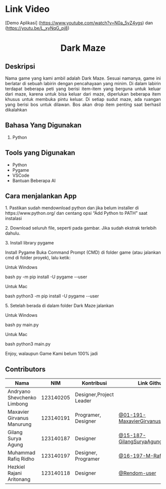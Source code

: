 # Link Video 

[Demo Aplikasi] (https://www.youtube.com/watch?v=N0a_5vZ4ygs) dan (https://youtu.be/L_xyNqG_pj8)


# <h1 align="center">Dark Maze</h1>

##  Deskripsi

<p align="justify">
  Nama game yang kami ambil adalah Dark Maze. Sesuai namanya, game ini berlatar di sebuah labirin dengan pencahayaan yang minim. Di dalam labirin terdapat beberapa peti yang berisi item-item yang berguna untuk keluar dari maze, karena untuk bisa keluar dari maze, diperlukan beberapa item khusus untuk membuka pintu keluar. Di setiap sudut maze, ada ruangan yang berisi bos untuk dilawan. Bos akan drop item penting saat berhasil dikalahkan
</p>

## Bahasa Yang Digunakan

<ol>
    <li> Python</li>
</ol>

##  Tools yang Digunakan
- Python
- Pygame
- VSCode
- Bantuan Beberapa AI


## Cara menjalankan App
<p>1. Pastikan sudah mendownload python dan jika belum installer di https://www.python.org/
      dan centang opsi “Add Python to PATH” saat instalasi</p>
<p>2. Download seluruh file, seperti pada gambar. Jika sudah ekstrak terlebih dahulu.</p>

<p>3. Install library pygame</p>

<p align="justify">
Install Pygame Buka Command Prompt (CMD) di folder game 
(atau jalankan cmd di folder proyek), lalu ketik:
</p>

<p>Untuk Windows</p>

bash
py -m pip install -U pygame --user


<p>Untuk Mac</p>

bash
python3 -m pip install -U pygame --user

<p>5. Setelah berada di dalam folder Dark Maze jalankan </p>
<p>Untuk Windows</p>

bash
py main.py



<p>Untuk Mac</p>

bash
python3 main.py


<p>Enjoy, walaupun Game Kami belum 100% jadi</p>


## Contributors

| Nama                        | NIM       | Kontribusi                 | Link Github                                                                            |
| ----------------------------| --------- | -------------------------- | -------------------------------------------------------------------------------------- |
| Andryano Shevchenko Limbong | 123140205 | Designer,Project Leader    |                                                                                        |
| Maxavier Girvanus Manurung  | 123140191 | Programer, Designer        | [@01-191-MaxavierGirvanusManurung](https://github.com/01-191-MaxavierGirvanusManurung) |
| Gilang Surya Agung          | 123140187 | Designer                   | [@15-187-GilangSuryaAgung](https://github.com/15-187-GilangSuryaAgung)                 |
| Muhammad Rafiq Ridho        | 123140197 | Designer, Programer        | [@16-197-M-Rafiq-Ridho](https://github.com/16-197-M-Rafiq-Ridho)                       |
| Hezkiel Rajani Aritonang    | 123140118 | Designer                   | [@Rendom-user](https://github.com/Rendom-user)                                         |
